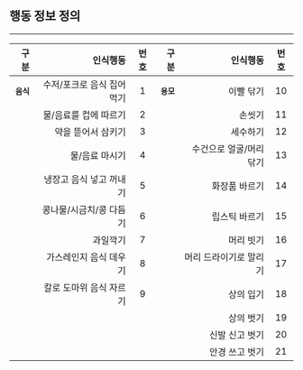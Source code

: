## 행동 정보 정의
------------------------------------------------------------------------------
|    구분     |   인식행동   |번호|    구분    |   인식행동   |번호|
|------------:|----------------:|:---:|---:|---:|:---:|
|**`음식`**|수저/포크로 음식 집어먹기|1|**`용모`**|이빨 닦기|10|
||물/음료를 컵에 따르기|2||손씻기|11|
||약을 뜯어서 삼키기|3||세수하기|12|
||물/음료 마시기|4||수건으로 얼굴/머리 닦기|13|
||냉장고 음식 넣고 꺼내기|5||화장품 바르기|14|
||콩나물/시금치/콩 다듬기|6||립스틱 바르기|15|
||과일깍기|7||머리 빗기|16|
||가스레인지 음식 데우기|8||머리 드라이기로 말리기|17|
||칼로 도마위 음식 자르기|9||상의 입기|18|
|||||상의 벗기|19|
|||||신발 신고 벗기|20|
|||||안경 쓰고 벗기|21|

